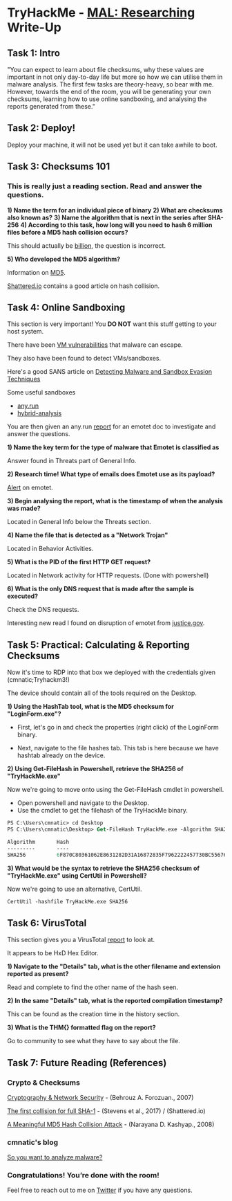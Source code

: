 # TryHackMe - [MAL: Researching](https://tryhackme.com/room/malresearching) Write-Up

## Task 1: Intro

"You can expect to learn about file checksums, why these values are important in not only day-to-day life but more so how we can utilise them in malware analysis. The first few tasks are theory-heavy, so bear with me. However, towards the end of the room, you will be generating your own checksums, learning how to use online sandboxing, and analysing the reports generated from these."

## Task 2: Deploy!

Deploy your machine, it will not be used yet but it can take awhile to boot.

## Task 3: Checksums 101

### This is really just a reading section. Read and answer the questions.

**1) Name the term for an individual piece of binary**
**2) What are checksums also known as?**
**3) Name the algorithm that is next in the series after SHA-256**
**4) According to this task, how long will you need to hash 6 million files before a MD5 hash collision occurs?**

This should actually be [billion](https://stackoverflow.com/questions/201705/how-many-random-elements-before-md5-produces-collisions), the question is incorrect. 

**5) Who developed the MD5 algorithm?**

Information on [MD5](https://www.sciencedirect.com/topics/computer-science/message-digest-algorithm-5#:~:text=MD5%20is%20the%20Message%20Digest,based%20on%20any%20input%20length.).

[Shattered.io](https://shattered.io/static/shattered.pdf) contains a good article on hash collision.

## Task 4: Online Sandboxing

This section is very important! You **DO NOT** want this stuff getting to your host system. 

There have been [VM vulnerabilities](https://nvd.nist.gov/vuln/detail/CVE-2018-2689) that malware can escape.

They also have been found to detect VMs/sandboxes.

Here's a good SANS article on [Detecting Malware and Sandbox Evasion Techniques](https://www.sans.org/reading-room/whitepapers/forensics/detecting-malware-sandbox-evasion-techniques-36667)

Some useful sandboxes
* [any.run](https://any.run/)
* [hybrid-analysis](https://hybrid-analysis.com/)

You are then given an any.run [report](https://any.run/report/c378387344e0a552dc065de6bfa607fd26e0b5c569751c79fbf9c6f2e91c9807/3363fde4-111b-4aaa-b73d-e4144433c284) for an emotet doc to investigate and answer the questions.

**1) Name the key term for the type of malware that Emotet is classified as**

Answer found in Threats part of General Info.

**2) Research time! What type of emails does Emotet use as its payload?**

[Alert](https://us-cert.cisa.gov/ncas/alerts/aa20-280a#:~:text=Technical%20Details,Phishing%3A%20Spearphishing%20Link%20%5BT1566.) on emotet.

**3) Begin analysing the report, what is the timestamp of when the analysis was made?**

Located in General Info below the Threats section.

**4) Name the file that is detected as a "Network Trojan"**

Located in Behavior Activities.

**5) What is the PID of the first HTTP GET request?**

Located in Network activity for HTTP requests. (Done with powershell)

**6) What is the only DNS request that is made after the sample is executed?**

Check the DNS requests.

Interesting new read I found on disruption of emotet from [justice.gov](https://www.justice.gov/opa/pr/emotet-botnet-disrupted-international-cyber-operation).

## Task 5: Practical: Calculating & Reporting Checksums

Now it's time to RDP into that box we deployed with the credentials given (cmnatic;Tryhackm3!)

The device should contain all of the tools required on the Desktop.

**1) Using the HashTab tool, what is the MD5 checksum for "LoginForm.exe"?**

* First, let's go in and check the properties (right click) of the LoginForm binary.

* Next, navigate to the file hashes tab. This tab is here because we have hashtab already on the device.

**2) Using Get-FileHash in Powershell, retrieve the SHA256 of "TryHackMe.exe"**

Now we're going to move onto using the Get-FileHash cmdlet in powershell.

* Open powershell and navigate to the Desktop.
* Use the cmdlet to get the filehash of the TryHackMe binary.

```ps
PS C:\Users\cmnatic> cd Desktop
PS C:\Users\cmnatic\Desktop> Get-FileHash TryHackMe.exe -Algorithm SHA256

Algorithm       Hash                                                                   Path
---------       ----                                                                   ----
SHA256          6F870C80361062E8631282D31A16872835F7962222457730BC55676A61AD1EE0       C:\Users\cmnatic\Desktop\TryH...
```

**3) What would be the syntax to retrieve the SHA256 checksum of "TryHackMe.exe" using CertUtil in Powershell?**

Now we're going to use an alternative, CertUtil.

```ps
CertUtil -hashfile TryHackMe.exe SHA256
```

## Task 6: VirusTotal

This section gives you a VirusTotal [report](https://www.virustotal.com/gui/file/6f870c80361062e8631282d31a16872835f7962222457730bc55676a61ad1ee0/details) to look at.

It appears to be HxD Hex Editor.

**1) Navigate to the "Details" tab, what is the other filename and extension reported as present?**

Read and complete to find the other name of the hash seen.

**2) In the same "Details" tab, what is the reported compilation timestamp?**

This can be found as the creation time in the history section.

**3) What is the THM{} formatted flag on the report?**

Go to community to see what they have to say about the file.

## Task 7: Future Reading (References)

### Crypto & Checksums

[Cryptography & Network Security](https://dl.acm.org/doi/book/10.5555/1209579) - (Behrouz A. Forozuan., 2007)

[The first collision for full SHA-1](https://shattered.io/static/shattered.pdf) - (Stevens et al., 2017) / (Shattered.io)

[A Meaningful MD5 Hash Collision Attack](https://scholarworks.sjsu.edu/cgi/viewcontent.cgi?referer=https://www.google.com/&httpsredir=1&article=1020&context=etd_projects) - (Narayana D. Kashyap., 2008)

### cmnatic's blog

[So you want to analyze malware?](https://blog.cmnatic.co.uk/posts/so-you-want-to-analyse-malware/)

### Congratulations! You’re done with the room!

Feel free to reach out to me on [Twitter](https://twitter.com/R_G_9_n) if you have any questions.
